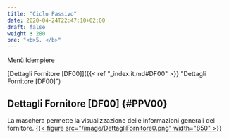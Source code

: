 ```yaml
---
title: "Ciclo Passivo"
date: 2020-04-24T22:47:10+02:00
draft: false
weight : 280
pre: "<b>5. </b>"
---
```


Menù Idempiere

[Dettagli Fornitore [DF00]]({{< ref "_index.it.md#DF00" >}} "Dettagli Fornitore [DF00]") <br>


## Dettagli Fornitore [DF00] {#PPV00}
La maschera permette la visualizzazione delle informazioni generali del fornitore.
[{{< figure src="/image/DettagliFornitore0.png"  width="850"  >}}](/image/DettagliFornitore0.png)
